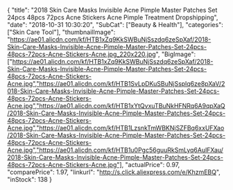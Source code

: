 {
	"title": "2018 Skin Care Masks Invisible Acne Pimple Master Patches Set 24pcs 48pcs 72pcs Acne Stickers Acne Pimple Treatment Dropshipping",
	"date": "2018-10-31 10:30:20",
	"SubCat": ["Beauty & Health"],
	"categories": ["Skin Care Tool"],
	"thumbnailImage": "https://ae01.alicdn.com/kf/HTB1xZq9KkSWBuNjSszdq6zeSpXaf/2018-Skin-Care-Masks-Invisible-Acne-Pimple-Master-Patches-Set-24pcs-48pcs-72pcs-Acne-Stickers-Acne.jpg_220x220.jpg",
	"BigImage": ["https://ae01.alicdn.com/kf/HTB1xZq9KkSWBuNjSszdq6zeSpXaf/2018-Skin-Care-Masks-Invisible-Acne-Pimple-Master-Patches-Set-24pcs-48pcs-72pcs-Acne-Stickers-Acne.jpg","https://ae01.alicdn.com/kf/HTB1SvLpDKuSBuNjSsplq6ze8pXaV/2018-Skin-Care-Masks-Invisible-Acne-Pimple-Master-Patches-Set-24pcs-48pcs-72pcs-Acne-Stickers-Acne.jpg","https://ae01.alicdn.com/kf/HTB1xYtQvxuTBuNkHFNRq6A9qpXaQ/2018-Skin-Care-Masks-Invisible-Acne-Pimple-Master-Patches-Set-24pcs-48pcs-72pcs-Acne-Stickers-Acne.jpg","https://ae01.alicdn.com/kf/HTB1LzsnkTmWBKNjSZFBq6xxUFXao/2018-Skin-Care-Masks-Invisible-Acne-Pimple-Master-Patches-Set-24pcs-48pcs-72pcs-Acne-Stickers-Acne.jpg","https://ae01.alicdn.com/kf/HTB1u0Pgc56guuRkSmLyq6AulFXau/2018-Skin-Care-Masks-Invisible-Acne-Pimple-Master-Patches-Set-24pcs-48pcs-72pcs-Acne-Stickers-Acne.jpg"],
	"actualPrice": 0.97,
	"comparePrice": 1.97,
	"linkurl": "http://s.click.aliexpress.com/e/KhzmEBQ",
	"inStock": 138
}
